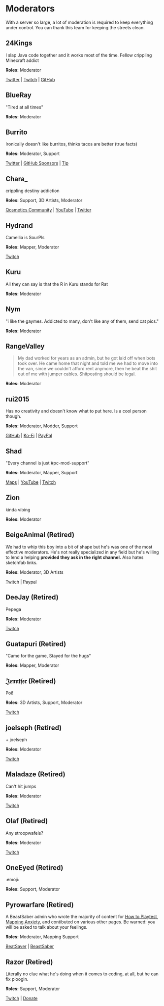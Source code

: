 # Moderators
With a server so large, a lot of moderation is required to keep everything under control.
You can thank this team for keeping the streets clean.

## 24Kings
I slap Java code together and it works most of the time.
Fellow crippling Minecraft addict

**Roles:** Moderator  

[Twitter](https://twitter.com/24Kings_Rock) | [Twitch](https://twitch.tv/24Kings) | [GitHub](https://github.com/The24Kings)

## BlueRay
"Tired at all times"

**Roles:** Moderator

## Burrito
Ironically doesn't like burritos, thinks tacos are better (true facts)

**Roles:** Moderator, Support

[Twitter](https://twitter.com/BurritoSOFTWARE) | [GitHub Sponsors](https://github.com/sponsors/burritosoftware) | [Tip](https://streamelements.com/burritosoft/tip)

## Chara_
crippling destiny addiction

**Roles:** Support, 3D Artists, Moderator

[Qosmetics Community](https://discord.gg/qosmetics) | [YouTube](https://www.youtube.com/c/CharaHere) | [Twitter](https://twitter.com/ItsCharaHere)

## Hydrand
Camellia is SourPls

**Roles:** Mapper, Moderator

[Twitch](https://www.twitch.tv/hydrandvr)

## Kuru
All they can say is that the R in Kuru stands for Rat

**Roles:** Moderator

## Nym
"i like the gaymes. Addicted to many, don't like any of them, send cat pics."

**Roles:** Moderator

## RangeValley
> My dad worked for years as an admin, but he got laid off when bots took over. He came home that night and told me we
> had to move into the van, since we couldn't afford rent anymore, then he beat the shit out of me with jumper cables.
> Shitposting should be legal.

**Roles:** Moderator

## rui2015
Has no creativity and doesn't know what to put here. Is a cool person though.

**Roles:** Moderator, Modder, Support

[GitHub](https://github.com/FranciscoRibeiro03) | [Ko-Fi](https://ko-fi.com/rui2015) | [PayPal](https://paypal.me/rui2015)

## Shad
"Every channel is just #pc-mod-support"

**Roles:** Moderator, Mapper, Support

[Maps](https://beatsaver.com/uploader/5cff0b7498cc5a672c850a45) | [YouTube](https://www.youtube.com/channel/UCLiwd2iGUDl2kvw8FM2qwFQ)
| [Twitch](https://www.twitch.tv/shadlive)

## Zion
kinda vibing

**Roles:** Moderator  

## BeigeAnimal (Retired)
We had to whip this boy into a bit of shape but he's was one of the most effective moderators.
He's not really specialized in any field but he's willing to lend a helping **provided they ask in the right channel.**
Also hates sketchfab links.

**Roles:** Moderator, 3D Artists

[Twitch](https://www.twitch.tv/beigeanimaltv) | [Paypal](https://paypal.me/beigeanimal)

## DeeJay (Retired)
Pepega

**Roles:** Moderator

[Twitch](https://www.twitch.tv/deejayvr)

## Guatapuri (Retired)
"Came for the game, Stayed for the hugs"

**Roles:** Mapper, Moderator

## 𝔍𝔢𝔫𝔫𝔦𝔣𝔢𝔯 (Retired)
Poi!

**Roles:** 3D Artists, Support, Moderator

[Twitch](https://www.twitch.tv/br3uker)

## joelseph (Retired)
\+ joelseph

**Roles:** Moderator

[Twitch](https://www.twitch.tv/tehjoelseph)

## Maladaze (Retired)
Can't hit jumps

**Roles:** Moderator

[Twitch](https://www.twitch.tv/infjager)

## Olaf (Retired)
Any stroopwafels?  

**Roles:** Moderator  

[Twitch](https://twitch.tv/olafstad)

## OneEyed (Retired)
:emoji:

**Roles:** Support, Moderator

## Pyrowarfare (Retired)
A BeastSaber admin who wrote the majority of content for [How to Playtest](./how-to-testplay.md), [Mapping Anxiety](./mapping-anxiety.md),
and contibuted on various other pages. Be warned: you will be asked to talk about your feelings.  

**Roles:** Moderator, Mapping Support

[BeatSaver](https://beatsaver.com/uploader/5e99c7df3f476a0006596cdf) | [BeastSaber](https://bsaber.com/members/pyrowarfare/)

## Razor (Retired)
Literally no clue what he's doing when it comes to coding, at all, but he can fix ploogin.

**Roles:** Support, Moderator

[Twitch](https://www.twitch.tv/sarpest_razor) | [Donate](https://streamelements.com/sarpest_razor/tip)
